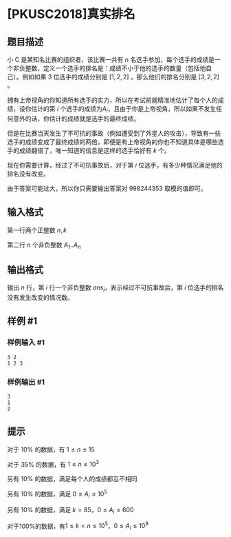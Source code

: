 # [PKUSC2018]真实排名

## 题目描述

小 C 是某知名比赛的组织者，该比赛一共有 $n$ 名选手参加，每个选手的成绩是一个非负整数，定义一个选手的排名是：成绩不小于他的选手的数量（包括他自己）。例如如果 $3$ 位选手的成绩分别是 $[1 , 2 ,2]$ ，那么他们的排名分别是 $[3,2,2]$ 。

拥有上帝视角的你知道所有选手的实力，所以在考试前就精准地估计了每个人的成绩，设你估计的第 $i$ 个选手的成绩为$A_i$，且由于你是上帝视角，所以如果不发生任何意外的话，你估计的成绩就是选手的最终成绩。

但是在比赛当天发生了不可抗的事故（例如遭受到了外星人的攻击），导致有一些选手的成绩变成了最终成绩的两倍，即便是有上帝视角的你也不知道具体是哪些选手的成绩翻倍了，唯一知道的信息是这样的选手恰好有 $k$ 个。

现在你需要计算，经过了不可抗事故后，对于第 $i$ 位选手，有多少种情况满足他的排名没有改变。

由于答案可能过大，所以你只需要输出答案对 $998244353$ 取模的值即可。


## 输入格式

第一行两个正整数 $n,k$

第二行 $n$ 个非负整数 $A_1..A_n$


## 输出格式

输出 $n$ 行，第 $i$ 行一个非负整数 $ans_i$，表示经过不可抗事故后，第 $i$ 位选手的排名没有发生改变的情况数。


## 样例 #1

### 样例输入 #1
```
3 2
1 2 3
```

### 样例输出 #1

```
3
1
2
```

## 提示

对于 $10\%$ 的数据，有 $1\leq n\leq 15$

对于 $35\%$ 的数据，有 $1\leq n\leq 10^3$

另有 $10\%$ 的数据，满足每个人的成绩都互不相同

另有 $10\%$ 的数据，满足 $0\leq A_i\leq 10^5$

另有 $10\%$ 的数据，满足 $k=85$，$0\leq A_i\leq 600$

对于$100\%$的数据，有$1\leq k < n\leq 10^5$，$0\leq A_i\leq 10^9$

